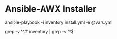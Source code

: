 # Ansible-AWX Installer

ansible-playbook -i inventory install.yml -e @vars.yml

grep -v '^#' inventory | grep -v '^$'